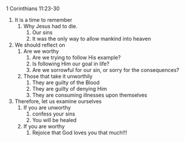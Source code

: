 1 Corinthians 11:23-30

1. It is a time to remember
   1. Why Jesus had to die.
      1. Our sins
      2. It was the only way to allow mankind into heaven
2. We should reflect on
   1. Are we worthy
      1. Are we trying to follow His example?
      2. Is following Him our goal in life?
      3. Are we sorrowful for our sin, or sorry for the consequences?
   2. Those that take it unworthily
      1. They are guilty of the Blood
      2. They are guilty of denying Him
      3. They are consuming illnesses upon themselves
3. Therefore, let us examine ourselves
   1. If you are unworthy
      1. confess your sins
      2. You will be healed
   2. If you are worthy
      1. Rejoice that God loves you that much!!!